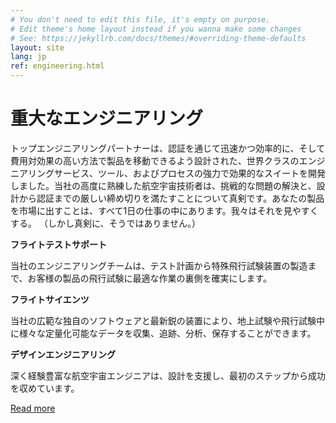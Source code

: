 ```yaml
---
# You don't need to edit this file, it's empty on purpose.
# Edit theme's home layout instead if you wanna make some changes
# See: https://jekyllrb.com/docs/themes/#overriding-theme-defaults
layout: site
lang: jp
ref: engineering.html
---
```


# 重大なエンジニアリング

トップエンジニアリングパートナーは、認証を通じて迅速かつ効率的に、そして費用対効果の高い方法で製品を移動できるよう設計された、世界クラスのエンジニアリングサービス、ツール、およびプロセスの強力で効果的なスイートを開発しました。当社の高度に熟練した航空宇宙技術者は、挑戦的な問題の解決と、設計から認証までの厳しい締め切りを満たすことについて真剣です。あなたの製品を市場に出すことは、すべて1日の仕事の中にあります。我々はそれを見やすくする。 （しかし真剣に、そうではありません。）

**フライトテストサポート**

当社のエンジニアリングチームは、テスト計画から特殊飛行試験装置の製造まで、お客様の製品の飛行試験に最適な作業の裏側を確実にします。

**フライトサイエンツ**

当社の広範な独自のソフトウェアと最新鋭の装置により、地上試験や飛行試験中に様々な定量化可能なデータを収集、追跡、分析、保存することができます。

**デザインエンジニアリング**

深く経験豊富な航空宇宙エンジニアは、設計を支援し、最初のステップから成功を収めています。

<div class="button_small">
  <a href="#">Read more</a>
</div><!--close button_small-->
